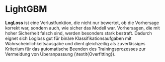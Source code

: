 # LightGBM

**LogLoss** ist eine Verlustfunktion, die nicht nur bewertet, ob die Vorhersage korrekt war, sondern auch, wie sicher das Modell war. Vorhersagen, die mit hoher Sicherheit falsch sind, werden besonders stark bestraft. Dadurch eignet sich Logloss gut für binäre Klassifikationsaufgaben mit Wahrscheinlichkeitsausgabe und dient gleichzeitig als zuverlässiges Kriterium für das automatische Beenden des Trainingsprozesses zur Vermeidung von Überanpassung (\textit{Overfitting}).
